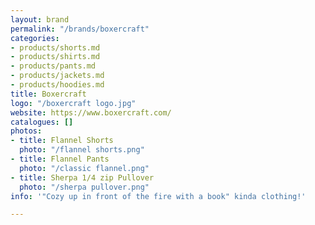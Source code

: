 ```yaml
---
layout: brand
permalink: "/brands/boxercraft"
categories:
- products/shorts.md
- products/shirts.md
- products/pants.md
- products/jackets.md
- products/hoodies.md
title: Boxercraft
logo: "/boxercraft logo.jpg"
website: https://www.boxercraft.com/
catalogues: []
photos:
- title: Flannel Shorts
  photo: "/flannel shorts.png"
- title: Flannel Pants
  photo: "/classic flannel.png"
- title: Sherpa 1/4 zip Pullover
  photo: "/sherpa pullover.png"
info: '"Cozy up in front of the fire with a book" kinda clothing!'

---
```

